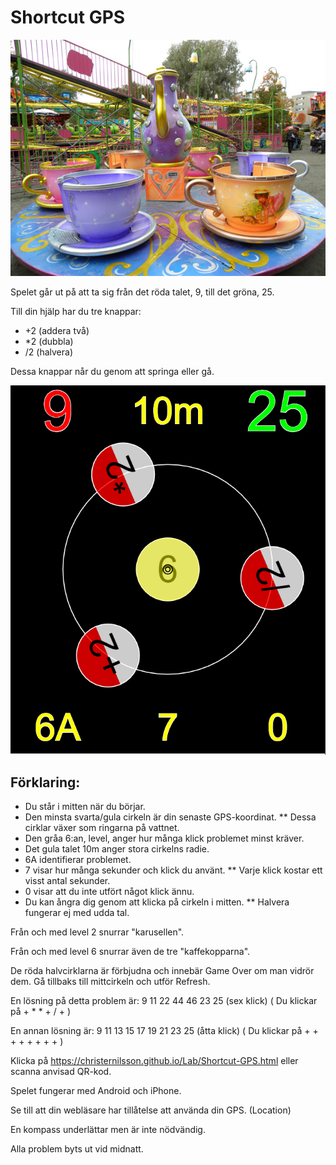 # Shortcut GPS

![Karusell](karusell.jpg)

Spelet går ut på att ta sig från det röda talet, 9, till det gröna, 25.

Till din hjälp har du tre knappar:
* +2 (addera två)
* *2 (dubbla)
* /2 (halvera)

Dessa knappar når du genom att springa eller gå.

![Shortcut GPS](shortcut.png)

## Förklaring:

* Du står i mitten när du börjar.
* Den minsta svarta/gula cirkeln är din senaste GPS-koordinat.
** Dessa cirklar växer som ringarna på vattnet.
* Den gråa 6:an, level, anger hur många klick problemet minst kräver.
* Det gula talet 10m anger stora cirkelns radie.
* 6A identifierar problemet.
* 7 visar hur många sekunder och klick du använt.
** Varje klick kostar ett visst antal sekunder.
* 0 visar att du inte utfört något klick ännu.
* Du kan ångra dig genom att klicka på cirkeln i mitten.
** Halvera fungerar ej med udda tal.

Från och med level 2 snurrar "karusellen".

Från och med level 6 snurrar även de tre "kaffekopparna".

De röda halvcirklarna är förbjudna och innebär Game Over om man vidrör dem. Gå tillbaks till mittcirkeln och utför Refresh.

En lösning på detta problem är: 9 11 22 44 46 23 25 (sex klick)
( Du klickar på + * * + / + )

En annan lösning är: 9 11 13 15 17 19 21 23 25 (åtta klick)
( Du klickar på + + + + + + + + )

Klicka på https://christernilsson.github.io/Lab/Shortcut-GPS.html eller scanna anvisad QR-kod.

Spelet fungerar med Android och iPhone.

Se till att din webläsare har tillåtelse att använda din GPS. (Location)

En kompass underlättar men är inte nödvändig.

Alla problem byts ut vid midnatt.
